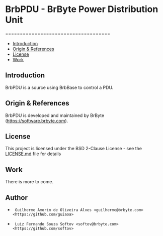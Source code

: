 # BrbPDU - BrByte Power Distribution Unit
====================================

* [Introduction](#introduction)
* [Origin & References](#origin--references)
* [License](#license)
* [Work](#work)

## Introduction

BrbPDU is a source using BrbBase to control a PDU.


## Origin & References

BrbPDU is developed and maintained by BrByte (https://software.brbyte.com).

## License

This project is licensed under the BSD 2-Clause License - see the [LICENSE.md](LICENSE.md) file for details

## Work

There is more to come.

## Author

 *      Guilherme Amorim de Oliveira Alves <guilherme@brbyte.com> <https://github.com/guiaoa>
 *      Luiz Fernando Souza Softov <softov@brbyte.com> <https://github.com/softov>

